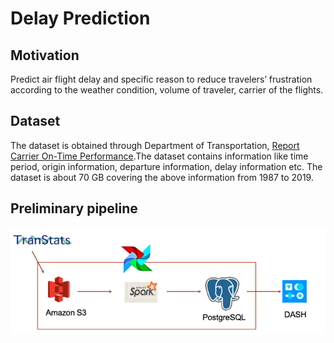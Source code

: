 # Delay Prediction
## Motivation
Predict air flight delay and specific reason to reduce travelers’ frustration according to the weather condition, volume of traveler, carrier of the flights.
## Dataset
The dataset is obtained through Department of Transportation, [Report Carrier On-Time Performance](https://www.transtats.bts.gov/DL_SelectFields.asp).The dataset contains information like time period, origin information, departure information, delay information etc. The dataset is about 70 GB covering the above information from 1987 to 2019. 
## Preliminary pipeline
![pipeline image](https://github.com/jli124/autoselect/blob/master/pipeline1.png)

